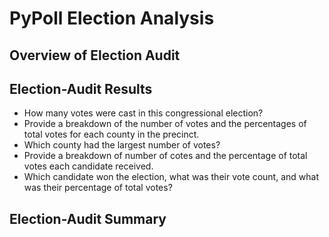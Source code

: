 # PyPoll Election Analysis
## Overview of Election Audit
## Election-Audit Results
  - How many votes were cast in this congressional election?
  - Provide a breakdown of the number of votes and the percentages of total votes for each county in the precinct.
  - Which county had the largest number of votes?
  - Provide a breakdown of number of cotes and the percentage of total votes each candidate received.
  - Which candidate won the election, what was their vote count, and what was their percentage of total votes?
## Election-Audit Summary
